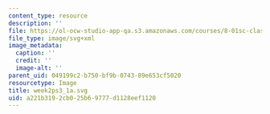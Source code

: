 ```yaml
---
content_type: resource
description: ''
file: https://ol-ocw-studio-app-qa.s3.amazonaws.com/courses/8-01sc-classical-mechanics-fall-2016/a221b3192cb025b69777d1128eef1120_week2ps3_1a.svg
file_type: image/svg+xml
image_metadata:
  caption: ''
  credit: ''
  image-alt: ''
parent_uid: 049199c2-b750-bf9b-0743-89e653cf5020
resourcetype: Image
title: week2ps3_1a.svg
uid: a221b319-2cb0-25b6-9777-d1128eef1120
---
```

